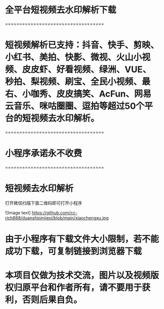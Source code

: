 # 全平台短视频去水印解析下载
===================================


# 短视频解析已支持：抖音、快手、剪映、小红书、美拍、快影、微视、火山小视频、皮皮虾、好看视频、绿洲、VUE、秒拍、梨视频、刷宝、全民小视频、最右、小咖秀、皮皮搞笑、AcFun、网易云音乐、咪咕圈圈、逗拍等超过50个平台的短视频去水印解析。

===================================



# 小程序承诺永不收费
===================================



# 短视频去水印解析
打开微信扫描下面二维码即可打开小程序

![Image text] https://github.com/cc-rich888/duanshipinjiexi/blob/main/xiaochengxu.jpg

# 由于小程序有下载文件大小限制，若不能成功下载，可复制链接到浏览器下载
# 本项目仅做为技术交流，图片以及视频版权归原平台和作者所有，请不要用于获利，否则后果自负。
